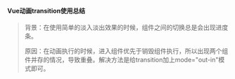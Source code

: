 #### Vue动画transition使用总结



> 背景：在使用简单的淡入淡出效果的时候，组件之间的切换总是会出现进度条。
>
> 原因：在动画执行的时候，进入组件优先于销毁组件执行，所以出现两个组件并存的情况，导致重叠。解决方法是给transition加上mode="out-in"模式即可。

